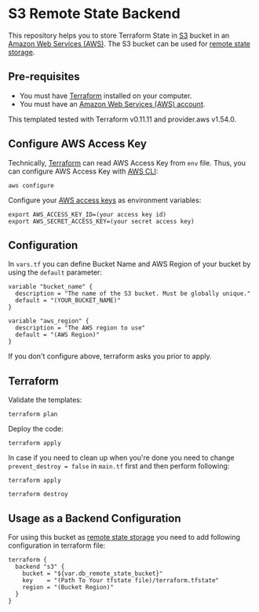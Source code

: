 # S3 Remote State Backend

This repository helps you to store Terraform State in [S3](https://aws.amazon.com/s3/) bucket in an [Amazon Web Services (AWS)](http://aws.amazon.com/). The S3 bucket can be used for [remote state storage](https://www.terraform.io/docs/backends/types/s3.html).

## Pre-requisites

* You must have [Terraform](https://www.terraform.io/) installed on your computer.
* You must have an [Amazon Web Services (AWS) account](http://aws.amazon.com/).

This templated tested with Terraform v0.11.11 and provider.aws v1.54.0.

## Configure AWS Access Key

Technically, [Terraform](https://www.terraform.io) can read AWS Access Key from `env` file. Thus, you can configure AWS Access Key with [AWS CLI](https://docs.aws.amazon.com/cli/latest/reference/configure/index.html):

```
aws configure
```

Configure your [AWS access
keys](http://docs.aws.amazon.com/general/latest/gr/aws-sec-cred-types.html#access-keys-and-secret-access-keys) as
environment variables:

```
export AWS_ACCESS_KEY_ID=(your access key id)
export AWS_SECRET_ACCESS_KEY=(your secret access key)
```

## Configuration

In `vars.tf` you can define Bucket Name and AWS Region of your bucket by using the `default` parameter:

```hcl
variable "bucket_name" {
  description = "The name of the S3 bucket. Must be globally unique."
  default = "(YOUR_BUCKET_NAME)"
}
```

```hcl
variable "aws_region" {
  description = "The AWS region to use"
  default = "(AWS Region)"
}
```

If you don't configure above, terraform asks you prior to apply.

## Terraform

Validate the templates:

```
terraform plan
```

Deploy the code:

```
terraform apply
```

In case if you need to clean up when you're done you need to change  `prevent_destroy = false` in `main.tf` first and then perform following:

```
terraform apply
```

```
terraform destroy
```

## Usage as a Backend Configuration

For using this bucket as [remote state storage](https://www.terraform.io/docs/backends/types/s3.html) you need to add following configuration in terraform file:

```hcl
terraform {
  backend "s3" {
    bucket = "${var.db_remote_state_bucket}"
    key    = "(Path To Your tfstate file)/terraform.tfstate"
    region = "(Bucket Region)"
  }
}
```
